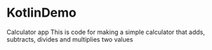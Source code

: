 # KotlinDemo
Calculator app
This is code for making a simple calculator that adds, subtracts, divides and multiplies two values
